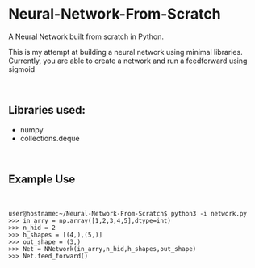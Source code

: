 # Neural-Network-From-Scratch
A Neural Network built from scratch in Python.  

This is my attempt at building a neural network using minimal libraries.  
Currently, you are able to create a network and run a feedforward using sigmoid 
&nbsp;

&nbsp;

## Libraries used:
- numpy
- collections.deque
&nbsp;

&nbsp;

## Example Use
&nbsp;

```
user@hostname:~/Neural-Network-From-Scratch$ python3 -i network.py
>>> in_arry = np.array([1,2,3,4,5],dtype=int)
>>> n_hid = 2
>>> h_shapes = [(4,),(5,)]
>>> out_shape = (3,)
>>> Net = NNetwork(in_arry,n_hid,h_shapes,out_shape)
>>> Net.feed_forward()
```
